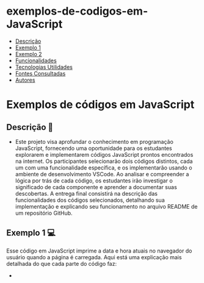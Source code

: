 # exemplos-de-codigos-em-JavaScript

* [Descrição](#descrição)
* [Exemplo 1](#exemplo-1-💻)
* [Exemplo 2](#exemplo-2-💻)
* [Funcionalidades](#funcionalidades)
* [Tecnologias Utilidades](#tecnologias-utilizadas)
* [Fontes Consultadas](#fontes-consultadas)
* [Autores](#autores)
 
# Exemplos de códigos em JavaScript
 
## Descrição 📖
- Este projeto visa aprofundar o conhecimento em programação JavaScript, fornecendo uma oportunidade para os estudantes explorarem e implementarem códigos JavaScript prontos encontrados na internet. Os participantes selecionarão dois códigos distintos, cada um com uma funcionalidade específica, e os implementarão usando o ambiente de desenvolvimento VSCode. Ao analisar e compreender a lógica por trás de cada código, os estudantes irão investigar o significado de cada componente e aprender a documentar suas descobertas. A entrega final consistirá na descrição das funcionalidades dos códigos selecionados, detalhando sua implementação e explicando seu funcionamento no arquivo README de um repositório GitHub.

## Exemplo 1 💻

Esse código em JavaScript imprime a data e hora atuais no navegador do usuário quando a página é carregada. Aqui está uma explicação mais detalhada do que cada parte do código faz:

- <script type="text/javascript">: Esta linha define um bloco de script em JavaScript e especifica o tipo de script como JavaScript. Isso indica ao navegador que ele deve interpretar o conteúdo dentro das tags <script> como código JavaScript.

- document.write(Date());: Dentro do bloco de script, document.write() é uma função JavaScript que escreve o conteúdo fornecido no documento HTML. Date() é uma função JavaScript que retorna a data e hora atuais. Portanto, document.write(Date()) escreve a data e hora atuais no documento HTML onde o script está localizado.

Esse código é útil para mostrar a data e hora atuais em uma página da web, por exemplo, em um site de notícias ou em um blog onde a data e hora de publicação são importantes.

## Exemplo 2 💻

Esse código em JavaScript exibe uma mensagem após um atraso de 3 segundos quando o link é clicado. Aqui está uma explicação detalhada:

- <script type="text/javascript">: Mais uma vez, esta linha define um bloco de script em JavaScript.

- function timeMsg() { ... }: Esta função timeMsg é definida para ser chamada quando o link é clicado. Dentro dessa função, setTimeout() é usado para atrasar a execução da função alertMsg() por 3000 milissegundos, ou seja, 3 segundos.

- function alertMsg() { ... }: Esta função alertMsg é chamada após o atraso de 3 segundos. Dentro dela, document.write() é usado para escrever "Terminal Root" no documento HTML.

- <a href="#" onClick="timeMsg()">Clique aqui a mensagem só aparecerá depois de 3 segundos</a>: Este é um link HTML que chama a função timeMsg() quando clicado. Quando o link é clicado, a função timeMsg() é executada, o que leva a um atraso de 3 segundos antes que a mensagem "Terminal Root" seja escrita na página.

Esse código é útil para situações em que você deseja exibir uma mensagem de aviso ou notificação após um certo período de tempo, como em formulários de envio ou em mensagens de confirmação.
 
 
## Funcionalidades 🧠
- Este projeto tem como objetivo explorar e implementar dois códigos JavaScript pré-existentes encontrados na internet. Os códigos selecionados apresentam funcionalidades distintas, como exibir a data e hora atuais e mostrar uma mensagem após um atraso específico. A finalidade deste projeto é permitir que os estudantes compreendam a lógica por trás de códigos prontos, investiguem e identifiquem o significado de cada componente nos códigos escolhidos, e, por fim, descrevam suas funcionalidades no arquivo README do repositório do GitHub. Além disso, os estudantes terão a oportunidade de praticar habilidades de implementação de código em JavaScript usando o VSCode, bem como aprender a documentar e explicar o funcionamento de projetos de software.
 
## Tecnologias Utilizadas 🖥️  
- Visual Studio Code;
- Github;
- Git;
- HTML5;
- JavaScript.

## Fontes Consultadas 🔗
- [Terminal Root](https://terminalroot.com.br/)
 
## Autores 👥
- [Murilo Tonassi](https://github.com/murilo-tonassi)
- [Pamela Souza](https://github.com/PamelaSouzaSilva)
